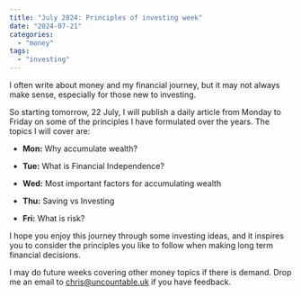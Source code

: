 ```yaml
---
title: "July 2024: Principles of investing week"
date: "2024-07-21"
categories: 
  - "money"
tags: 
  - "investing"
---
```


I often write about money and my financial journey, but it may not always make sense, especially for those new to investing.

So starting tomorrow, 22 July, I will publish a daily article from Monday to Friday on some of the principles I have formulated over the years. The topics I will cover are:

- **Mon:** Why accumulate wealth?

- **Tue:** What is Financial Independence?

- **Wed:** Most important factors for accumulating wealth

- **Thu:** Saving vs Investing

- **Fri:** What is risk?

I hope you enjoy this journey through some investing ideas, and it inspires you to consider the principles you like to follow when making long term financial decisions.

I may do future weeks covering other money topics if there is demand. Drop me an email to [chris@uncountable.uk](mailto:chris@uncountable.uk) if you have feedback.
